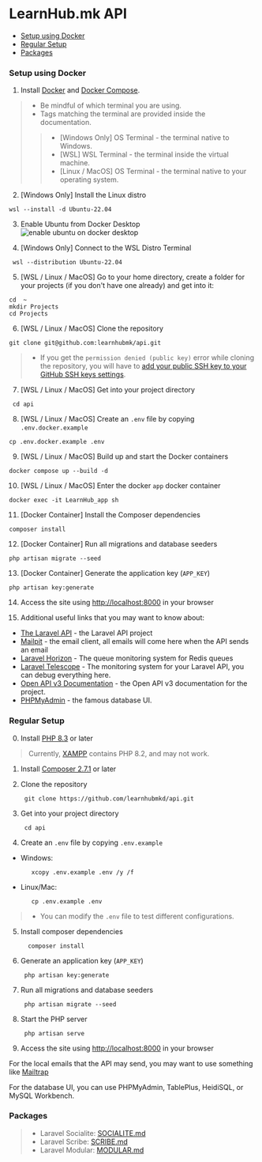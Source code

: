 # LearnHub.mk API

- [Setup using Docker](#setup-using-docker)
- [Regular Setup](#regular-setup)
- [Packages](#packages)

### Setup using Docker
1. Install [Docker](https://docs.docker.com/engine/install/) and [Docker Compose](https://docs.docker.com/desktop/install/windows-install/).

> - Be mindful of which terminal you are using.
> - Tags matching the terminal are provided inside the documentation.
> > - [Windows Only] OS Terminal - the terminal native to Windows.
> > - [WSL] WSL Terminal - the terminal inside the virtual machine.
> > - [Linux / MacOS] OS Terminal - the terminal native to your operating system.

2. [Windows Only] Install the Linux distro 
```
wsl --install -d Ubuntu-22.04
```
3. Enable Ubuntu from Docker Desktop
![enable ubuntu on docker desktop](https://i.postimg.cc/vYZRKKfL/docker-desktop-ubuntu-enable.jpg)

4. [Windows Only] Connect to the WSL Distro Terminal 
```
 wsl --distribution Ubuntu-22.04
```
5. [WSL / Linux / MacOS] Go to your home directory, create a folder for your projects (if you don't have one already) and get into it:
```
cd  ~
mkdir Projects
cd Projects
```
6. [WSL / Linux / MacOS] Clone the repository
```
git clone git@github.com:learnhubmk/api.git
```
> - If you get the `permission denied (public key)` error while cloning the repository, you will have to [add your public SSH key to your GitHub SSH keys settings](https://docs.github.com/en/authentication/connecting-to-github-with-ssh/adding-a-new-ssh-key-to-your-github-account).

7. [WSL / Linux / MacOS] Get into your project directory 
```
 cd api
```
8. [WSL / Linux / MacOS] Create an ```.env``` file by copying ```.env.docker.example```
```
cp .env.docker.example .env
```
9. [WSL / Linux / MacOS] Build up and start the Docker containers
```
docker compose up --build -d
```
10. [WSL / Linux / MacOS] Enter the docker `app` docker container
```
docker exec -it LearnHub_app sh 
```
11. [Docker Container] Install the Composer dependencies
```
composer install
```
12. [Docker Container] Run all migrations and database seeders
```
php artisan migrate --seed
```
13. [Docker Container] Generate the application key (`APP_KEY`)
```
php artisan key:generate
```
14. Access the site using [http://localhost:8000](http://localhost:8000) in your browser

15. Additional useful links that you may want to know about:
- [The Laravel API](http://localhost:8000) - the Laravel API project
- [Mailpit](http://localhost:8025) - the email client, all emails will come here when the API sends an email
- [Laravel Horizon](http://localhost:8000/horizon) - The queue monitoring system for Redis queues
- [Laravel Telescope](http://localhost:8000/telescope) - The monitoring system for your Laravel API, you can debug everything here.
- [Open API v3 Documentation](http://localhost:8000/docs) - the Open API v3 documentation for the project.
- [PHPMyAdmin](http://localhost:8080) - the famous database UI.

### Regular Setup
0. Install [PHP 8.3](https://windows.php.net/download/) or later
> Currently, [XAMPP](https://www.apachefriends.org/download.html) contains PHP 8.2, and may not work.
1. Install [Composer 2.7.1](https://getcomposer.org/download/#manual-download) or later

2. Clone the repository

        git clone https://github.com/learnhubmkd/api.git
 
3. Get into your project directory

        cd api
4. Create an ```.env``` file by copying ```.env.example```
- Windows:

         xcopy .env.example .env /y /f
- Linux/Mac: 
     
         cp .env.example .env

> - You can modify the `.env` file to test different configurations.


5. Install composer dependencies

         composer install

6. Generate an application key (`APP_KEY`)

        php artisan key:generate  
7. Run all migrations and database seeders

        php artisan migrate --seed
8. Start the PHP server

        php artisan serve

9. Access the site using [http://localhost:8000](http://localhost:8000) in your browser

For the local emails that the API may send, you may want to use something like [Mailtrap](https://mailtrap.io)

For the database UI, you can use PHPMyAdmin, TablePlus, HeidiSQL, or MySQL Workbench.

### Packages 

> - Laravel Socialite: [SOCIALITE.md](SOCIALITE.md)
> - Laravel Scribe: [SCRIBE.md](SCRIBE.md)
> - Laravel Modular: [MODULAR.md](MODULAR.md)
